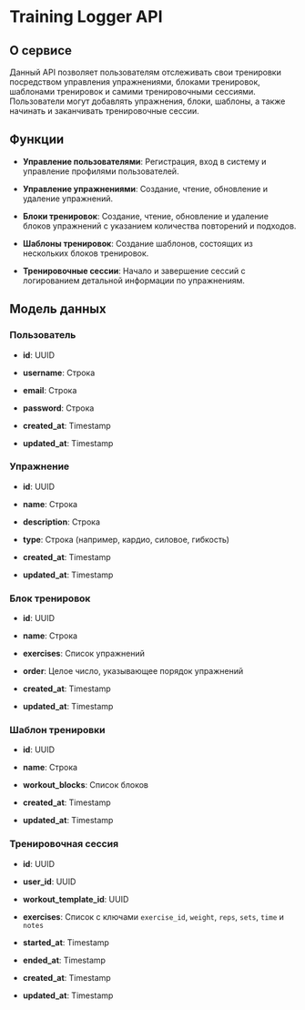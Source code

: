 # Training Logger API

## О сервисе

Данный API позволяет пользователям отслеживать свои тренировки посредством управления упражнениями, блоками тренировок, шаблонами тренировок и самими тренировочными сессиями. Пользователи могут добавлять упражнения, блоки, шаблоны, а также начинать и заканчивать тренировочные сессии.

## Функции

-   **Управление пользователями**: Регистрация, вход в систему и управление профилями пользователей.
    
-   **Управление упражнениями**: Создание, чтение, обновление и удаление упражнений.
    
-   **Блоки тренировок**: Создание, чтение, обновление и удаление блоков упражнений с указанием количества повторений и подходов.
    
-   **Шаблоны тренировок**: Создание шаблонов, состоящих из нескольких блоков тренировок.
    
-   **Тренировочные сессии**: Начало и завершение сессий с логированием детальной информации по упражнениям.
    

## Модель данных

### Пользователь

-   **id**: UUID
    
-   **username**: Строка
    
-   **email**: Строка
    
-   **password**: Строка
    
-   **created_at**: Timestamp
    
-   **updated_at**: Timestamp
    

### Упражнение

-   **id**: UUID
    
-   **name**: Строка
    
-   **description**: Строка
    
-   **type**: Строка (например, кардио, силовое, гибкость)
    
-   **created_at**: Timestamp
    
-   **updated_at**: Timestamp
    

### Блок тренировок

-   **id**: UUID
    
-   **name**: Строка
    
-   **exercises**: Список упражнений
   
-   **order**: Целое число, указывающее порядок упражнений
    
-   **created_at**: Timestamp
    
-   **updated_at**: Timestamp
    

### Шаблон тренировки

-   **id**: UUID
    
-   **name**: Строка
    
-   **workout_blocks**: Список блоков
    
-   **created_at**: Timestamp
    
-   **updated_at**: Timestamp
    

### Тренировочная сессия

-   **id**: UUID
    
-   **user_id**: UUID
    
-   **workout_template_id**: UUID
    
-   **exercises**: Список с ключами `exercise_id`, `weight`, `reps`, `sets`, `time` и `notes`
    
-   **started_at**: Timestamp
    
-   **ended_at**: Timestamp
    
-   **created_at**: Timestamp
    
-   **updated_at**: Timestamp
    
